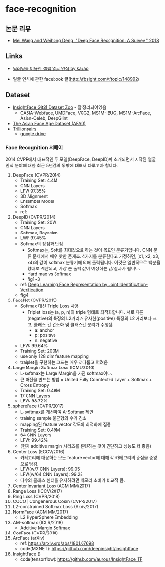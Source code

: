 # face-recognition

## 논문 리뷰
- [Mei Wang and Weihong Deng, "Deep Face Recognition: A Survey," 2018](papers/Deep_Face_Recognition_A_Survey)

## Links
- [딥러닝을 이용한 셀럽 얼굴 인식 by kakao](https://mk.kakaocdn.net/dn/if-kakao/conf2018/deep_face_recognition.pdf)

- 얼굴 인식에 관한 facebook 글(http://fbsight.com/t/topic/148992)

## Dataset
- [InsightFace Git의 Dataset Zoo](https://github.com/deepinsight/insightface/wiki/Dataset-Zoo) - 잘 정리되어있음
    - CASIA-Webface, UMDFace, VGG2, MS1M-IBUG, MS1M-ArcFace, Asian-Celeb, DeepGlint
- [The Asian Face Age Dataset (AFAD)](http://afad-dataset.github.io/)
- [Trillionpairs](http://trillionpairs.deepglint.com/overview)
    - [google drive](https://drive.google.com/drive/folders/1ADcZugpo8Z6o5q1p2tIAibwhsL8DcVwH)

### Face Recognition 서베이


2014 CVPR에서 대표적인 두 모델(DeepFace, DeepID)이 소개되면서 시작된 얼굴 인식 분야에 대한 최근 5년간의 동향에 대해서 다루고자 합니다.

1. DeepFace (CVPR/2014)
    - Training Set: 4.4M 
    - CNN Layers
    - LFW 97.35%
    - 3D Alignment
    - Ensembel Model
    - Softmax
    - ref:
2. DeepID (CVPR/2014)
    - Training Set: 20W
    - CNN Layers
    - Softmax, Bayseian
    - LWF 97.45%
    - Softmax의 장점과 단점
      - Softmax는, Soft를 최대값으로 하는 것이 목표인 분류기입니다. CNN 분류 문제에서 매우 핫한 존재죠. 4가지를 분류한다고 가정하면, (x1, x2, x3, x4)의 값이 softmax 분류기에 의해 출력됩니다. 이것은 일반적으로 백분율 형태로 계산되고, 가장 큰 출력 값이 예상하는 값/결과가 됩니다.
      - Hard max vs Softmax
      - fig1~3
    - ref: [Deep Learning Face Representation by Joint Identification-Verification](https://papers.nips.cc/paper/5416-deep-learning-face-representation-by-joint-identification-verification)
    - fig4
3. FaceNet (CVPR/2015)
    - Softmax 대신 Triple Loss 사용
      - Triplet loss는 (a, p, n)의 triple 형태로 최적화합니다. 서로 다른(negative)의 특징의 L2거리가 유사한(positive) 특징의 L2 거리보다 크고, 클래스 간 간소화 및 클래스간 분리가 수행됨.
        - a: anchor
        - p: positive
        - n: negative
    - LFW: 99.64%
    - Training Set: 200M 
    - use only 128 dim feature mapping
    - traiplet을 구현하는 코드는 매우 까다롭고 어려움
4. Large Margin Softmax Loss (ICML/2016)
    - L-softmax는 Large Margin을 가진 softmax이다. 
    - 큰 마진을 만드는 방법
      = United Fully Conntected Layer + Softmax + Cross Entropy
    - Training Set: 0.49M
    - 17 CNN Layers
    - LFW: 98.72%
5. sphereFace (CVPR/2017)
    - L-softmax를 개선하여 A-Softmax 제안
    - training sample 불균형의 수가 감소
    - mapping된 feature vector 각도의 최적화에 집중
    - Training Set: 0.49M
    - 64 CNN Layers
    - LFW: 99.42%
    - (현재 additive margin 시리즈를 훈련하는 것이 간단하고 성능도 더 좋음)
6. Center Loss (ECCV/2016)
    - 카테고리에 대응하는 모든 feature vector에 대해 각 카테고리의 중심을 중앙으로 당김.
    - LFW(w/7 CNN Layers): 99.05
    - LFW(w/64 CNN Layers): 99.28
    - 다수의 클래스 센터를 유지하려면 메모리 소비가 비교적 큼.
7. Center Invariant Loss (ACM MM/2017)
8. Range Loss (ICCV/2017)
9. Ring Loss (CVPR/2018)
10. COCO | Congenerous Cosin (CVPR/2017)
11. L2-constrained Softmax Loss (Arxiv/2017)
12. NormFace (ACM MM/2017)
    - L2 HyperSphere Embedding
13. AM-softmax (ICLR/2018)
    - Additive Margin Softmax
14. CosFace (CVPR/2018)
15. ArcFace (arXiv)
    - ref: https://arxiv.org/abs/1801.07698
    - code(MXNET): https://github.com/deepinsight/insightface
16. InsightFace ()
    - code(tensorflow): https://github.com/auroua/InsightFace_TF
